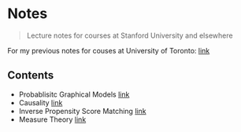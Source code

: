 # Notes

> Lecture notes for courses at Stanford University and elsewhere

For my previous notes for couses at University of Toronto: [link](https://github.com/TianyuDu/Spikey_UofT_Notes)

## Contents

* Probablisitc Graphical Models [link](/CS228/online_version/pgm.pdf)
* Causality [link](/Misc/causality.pdf)
* Inverse Propensity Score Matching [link](/Misc/inverse_propensity_score_weighting.pdf)
* Measure Theory [link](/Misc/measure_theory.pdf)
